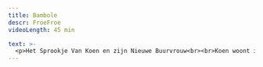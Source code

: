 ```yaml
---
title: Bambole
descr: FroeFroe
videoLength: 45 min

text: >-
  <p>Het Sprookje Van Koen en zijn Nieuwe Buurvrouw<br><br>Koen woont in nummer 9. Hij heeft een burnout. Hij heeft jaren naast de botsauto's gestaan met loeiharde muziek in zijn oren en is er ziek van geworden. Soms heeft hij nog een kleine woede aanval maar gelukkig is er een medicijn. Hij heeft nu een huis, een bloementuin, een appelboom, een perenboom en een eendje. Koen gaat elke ochtend door de tuin wandelen. Hij eet een appel en geeft eendje eten. Het komt goed met Koen.<br>Op een nacht, piep, piep, piep, piep, kaboengkschrrrrrdoef!<br>Een vrachtwagen heeft een pakje gebracht: het is een huis.<br>Het huis 6 staat nu naast huis 9.<br>Ring, ring, een fietsende buurvrouw komt naast Koen wonen.<br>Die buurvrouw is helemaal anders dan Koen.<br>Ze fietst en ze zingt liedjes<br>Ze kust veel, ook het eendje, I LOVE YOU.<br>Ze kust ook bloemen, I LOVE YOU.<br>Buurvrouw krijgt een pakje: een papfles.<br>Buurvrouw krijgt nog een pakje: babykledij.<br>En er komt nog een pak vol pampers en ook een pakje tutters...<br>Ze is in blijde verwachting van haar laatste pakje; een echte Bambole !</p><p><strong>Credits</strong></p><p>Een verhaal van Filip Peeters en Dimitri Duquennoy in regie van Marc Maillard<br>Met in de hoofdrollen Koen Swanenberg, Annelore Stubbe en de fenomenale muziekjes van Arne Leurentop - Techniek van Klaartje Vermeulen of Wim Bernaers<br>Poppen, Kostuum, Decor en Props van Klaartje Vermeulen en Ina Peeters.</p><p>Opname door &nbsp;Beeldstorm olv Jan Bosteels<br><br>Wil je nog meer FroeFroe? Bekijk alle <a href="https://vimeopro.com/janbosteels/theater-froe-froe" target="_blank">voorstellingen van FroeFroe.</a><br></p>
---
```


